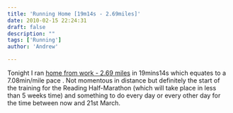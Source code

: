 ```yaml
---
title: 'Running Home [19m14s - 2.69miles]'
date: 2010-02-15 22:24:31
draft: false
description: ""
tags: ['Running']
author: 'Andrew'

---
```


Tonight I ran [home from work - 2.69 miles](http://www.gmap-pedometer.com/?r=3477810  "Running Home Route (external link)") in 19mins14s which equates to a 7.08min/mile pace . Not momentous in distance but definitely the start of the training for the Reading Half-Marathon (which will take place in less than 5 weeks time) and something to do every day or every other day for the time between now and 21st March.
